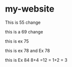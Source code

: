 # my-website

This is 55 change

this is a 69 change

this is ex 75

this is ex 78  and Ex 78

this is Ex 84 8+4 =12 = 1+2 = 3


